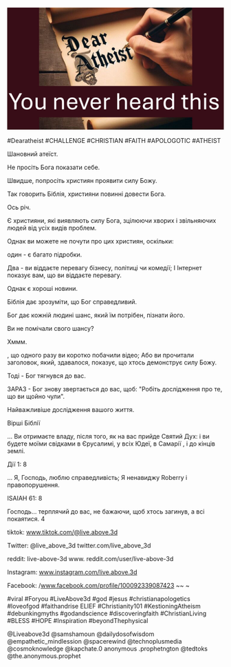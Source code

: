 ![Video cover image](../cover.jpg "cover photo")

#Dearatheist #CHALLENGE #CHRISTIAN #FAITH #APOLOGOTIC #ATHEIST

Шановний атеїст.

Не просіть Бога показати себе.

Швидше, попросіть християн проявити силу Божу.

Так говорить Біблія, християни повинні довести Бога.

Ось річ.

Є християни, які виявляють силу Бога, зцілюючи хворих і звільняючих людей від усіх видів проблем.

Однак ви можете не почути про цих християн, оскільки:

один - є багато підробки.

Два - ви віддаєте перевагу бізнесу, політиці чи комедії; І Інтернет показує вам, що ви віддаєте перевагу.

Однак є хороші новини.

Біблія дає зрозуміти, що Бог справедливий.

Бог дає кожній людині шанс, який їм потрібен, пізнати його.

Ви не помічали свого шансу?

Хммм.

, що одного разу ви коротко побачили відео; Або ви прочитали заголовок, який, здавалося, показує, що хтось демонструє силу Божу.

Тоді - Бог тягнувся до вас.

ЗАРАЗ - Бог знову звертається до вас, щоб: "Робіть дослідження про те, що ви щойно чули".

Найважливіше дослідження вашого життя.

Вірші Біблії

... Ви отримаєте владу, після того, як на вас прийде Святий Дух: і ви будете моїми свідками в Єрусалимі, у всіх Юдеї, в Самарії , і до кінців землі.

Дії 1: 8

… Я, Господь, люблю справедливість; Я ненавиджу Roberry і правопорушення.

ISAIAH 61: 8

Господь… терплячий до вас, не бажаючи, щоб хтось загинув, а всі покаятися. 4

tiktok: www.tiktok.com/@live.above.3d

Twitter: @live_above_3d twitter.com/live_above_3d

reddit: live-above-3d www. reddit.com/user/live-above-3d

Instagram: www.instagram.com/live.above.3d

Facebook: /www.facebook.com/profile/100092339087423 ~~ ~

#viral #Foryou #LiveAbove3d #god #jesus #christianapologetics #loveofgod #faithandrise ELIEF #Christianity101 #KestioningAtheism #debunkingmyths #godandscience #discoveringfaith #ChristianLiving #BLESS #HOPE #Inspiration #beyondThephysical

@Liveabove3d @samshamoun @dailydosofwisdom @empathetic_mindlession @spacerewind @technoplusmedia @cosmoknowledge @kapchate.0 anonymous .prophetngton @tedtoks @the.anonymous.prophet